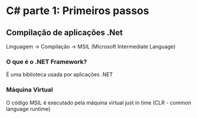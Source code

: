 # C# parte 1: Primeiros passos

## Compilação de aplicações .Net

Linguagem → Compilação → MSIL (Microsoft Intermediate Language)

### O que é o .NET Framework?

É uma biblioteca usada por aplicações .NET

### Máquina Virtual

O código MSIL é executado pela máquina virtual just in time (CLR - common language runtime)